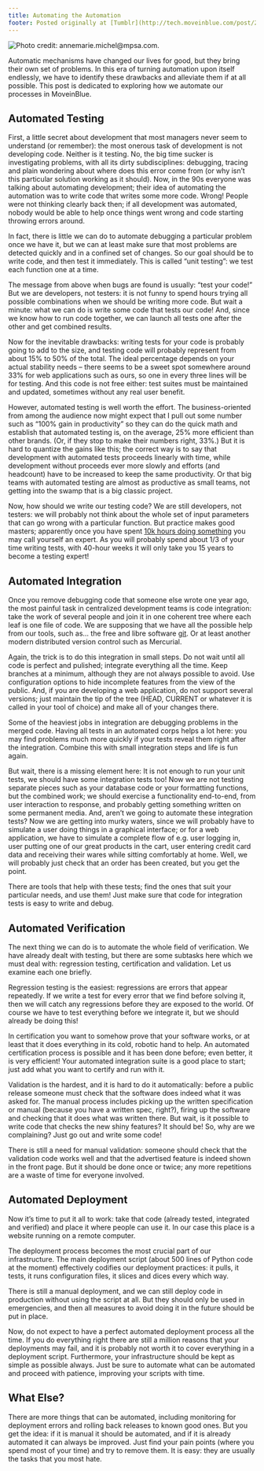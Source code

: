 ```yaml
---
title: Automating the Automation
footer: Posted originally at [Tumblr](http://tech.moveinblue.com/post/20991980613/automating-the-automation) on 2012-04-12.
---
```


![Photo credit: [annemarie.michel@mpsa.com.](https://fr.wikipedia.org/wiki/Fichier:Engrenages_-_85.488_-.jpg)](pics/automating-the-automation.jpg "Engrenages - 85.488")

Automatic mechanisms have changed our lives for good, but they bring their own set of problems. In this era of turning automation upon itself endlessly, we have to identify these drawbacks and alleviate them if at all possible. This post is dedicated to exploring how we automate our processes in MoveinBlue.

## Automated Testing

First, a little secret about development that most managers never seem to understand (or remember): the most onerous task of development is not developing code. Neither is it testing. No, the big time sucker is investigating problems, with all its dirty subdisciplines: debugging, tracing and plain wondering about where does this error come from (or why isn’t this particular solution working as it should). Now, in the 90s everyone was talking about automating development; their idea of automating the automation was to write code that writes some more code. Wrong! People were not thinking clearly back then; if all development was automated, nobody would be able to help once things went wrong and code starting throwing errors around.

In fact, there is little we can do to automate debugging a particular problem once we have it, but we can at least make sure that most problems are detected quickly and in a confined set of changes. So our goal should be to write code, and then test it immediately. This is called “unit testing”: we test each function one at a time.

The message from above when bugs are found is usually: “test your code!” But we are developers, not testers: it is not funny to spend hours trying all possible combinations when we should be writing more code. But wait a minute: what we can do is write some code that tests our code! And, since we know how to run code together, we can launch all tests one after the other and get combined results.

Now for the inevitable drawbacks: writing tests for your code is probably going to add to the size, and testing code will probably represent from about 15% to 50% of the total. The ideal percentage depends on your actual stability needs – there seems to be a sweet spot somewhere around 33% for web applications such as ours, so one in every three lines will be for testing. And this code is not free either: test suites must be maintained and updated, sometimes without any real user benefit.

However, automated testing is well worth the effort. The business-oriented from among the audience now might expect that I pull out some number such as “100% gain in productivity” so they can do the quick math and establish that automated testing is, on the average, 25% more efficient than other brands. (Or, if they stop to make their numbers right, 33%.) But it is hard to quantize the gains like this; the correct way is to say that development with automated tests proceeds linearly with time, while development without proceeds ever more slowly and efforts (and headcount) have to be increased to keep the same productivity. Or that big teams with automated testing are almost as productive as small teams, not getting into the swamp that is a big classic project.

Now, how should we write our testing code? We are still developers, not testers: we will probably not think about the whole set of input parameters that can go wrong with a particular function. But practice makes good masters; apparently once you have spent [10k hours doing something](http://en.wikipedia.org/wiki/Outliers_(book)) you may call yourself an expert. As you will probably spend about 1/3 of your time writing tests, with 40-hour weeks it will only take you 15 years to become a testing expert!

## Automated Integration

Once you remove debugging code that someone else wrote one year ago, the most painful task in centralized development teams is code integration: take the work of several people and join it in one coherent tree where each leaf is one file of code. We are supposing that we have all the possible help from our tools, such as… the free and libre software [git](http://git-scm.com/). Or at least another modern distributed version control such as Mercurial.

Again, the trick is to do this integration in small steps. Do not wait until all code is perfect and pulished; integrate everything all the time. Keep branches at a minimum, although they are not always possible to avoid. Use configuration options to hide incomplete features from the view of the public. And, if you are developing a web application, do not support several versions; just maintain the tip of the tree (HEAD, CURRENT or whatever it is called in your tool of choice) and make all of your changes there.

Some of the heaviest jobs in integration are debugging problems in the merged code. Having all tests in an automated corps helps a lot here: you may find problems much more quickly if your tests reveal them right after the integration. Combine this with small integration steps and life is fun again.

But wait, there is a missing element here: It is not enough to run your unit tests, we should have some integration tests too! Now we are not testing separate pieces such as your database code or your formatting functions, but the combined work; we should exercise a functionality end-to-end, from user interaction to response, and probably getting something written on some permanent media. And, aren’t we going to automate these integration tests? Now we are getting into murky waters, since we will probably have to simulate a user doing things in a graphical interface; or for a web application, we have to simulate a complete flow of e.g. user logging in, user putting one of our great products in the cart, user entering credit card data and receiving their wares while sitting comfortably at home. Well, we will probably just check that an order has been created, but you get the point.

There are tools that help with these tests; find the ones that suit your particular needs, and use them! Just make sure that code for integration tests is easy to write and debug.

## Automated Verification

The next thing we can do is to automate the whole field of verification. We have already dealt with testing, but there are some subtasks here which we must deal with: regression testing, certification and validation. Let us examine each one briefly.

Regression testing is the easiest: regressions are errors that appear repeatedly. If we write a test for every error that we find before solving it, then we will catch any regressions before they are exposed to the world. Of course we have to test everything before we integrate it, but we should already be doing this!

In certification you want to somehow prove that your software works, or at least that it does everything in its cold, robotic hand to help. An automated certification process is possible and it has been done before; even better, it is very efficient! Your automated integration suite is a good place to start; just add what you want to certify and run with it.

Validation is the hardest, and it is hard to do it automatically: before a public release someone must check that the software does indeed what it was asked for. The manual process includes picking up the written specification or manual (because you have a written spec, right?), firing up the software and checking that it does what was written there. But wait, is it possible to write code that checks the new shiny features? It should be! So, why are we complaining? Just go out and write some code!

There is still a need for manual validation: someone should check that the validation code works well and that the advertised feature is indeed shown in the front page. But it should be done once or twice; any more repetitions are a waste of time for everyone involved.

## Automated Deployment

Now it’s time to put it all to work: take that code (already tested, integrated and verified) and place it where people can use it. In our case this place is a website running on a remote computer.

The deployment process becomes the most crucial part of our infrastructure. The main deployment script (about 500 lines of Python code at the moment) effectively codifies our deployment practices: it pulls, it tests, it runs configuration files, it slices and dices every which way.

There is still a manual deployment, and we can still deploy code in production without using the script at all. But they should only be used in emergencies, and then all measures to avoid doing it in the future should be put in place.

Now, do not expect to have a perfect automated deployment process all the time. If you do everything right there are still a million reasons that your deployments may fail, and it is probably not worth it to cover everything in a deployment script. Furthermore, your infrastructure should be kept as simple as possible always. Just be sure to automate what can be automated and proceed with patience, improving your scripts with time.

## What Else?

There are more things that can be automated, including monitoring for deployment errors and rolling back releases to known good ones. But you get the idea: if it is manual it should be automated, and if it is already automated it can always be improved. Just find your pain points (where you spend most of your time) and try to remove them. It is easy: they are usually the tasks that you most hate.

